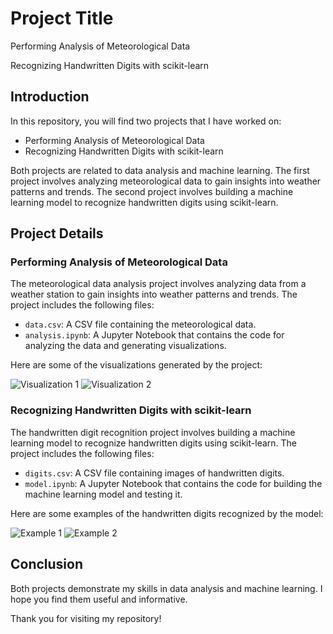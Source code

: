 <h1>Project Title</h1>

<p>Performing Analysis of Meteorological Data</p>

<p>Recognizing Handwritten Digits with scikit-learn</p>

<h2>Introduction</h2>

<p>In this repository, you will find two projects that I have worked on:</p>

<ul>
  <li>Performing Analysis of Meteorological Data</li>
  <li>Recognizing Handwritten Digits with scikit-learn</li>
</ul>

<p>Both projects are related to data analysis and machine learning. The first project involves analyzing meteorological data to gain insights into weather patterns and trends. The second project involves building a machine learning model to recognize handwritten digits using scikit-learn.</p>

<h2>Project Details</h2>

<h3>Performing Analysis of Meteorological Data</h3>

<p>The meteorological data analysis project involves analyzing data from a weather station to gain insights into weather patterns and trends. The project includes the following files:</p>

<ul>
  <li><code>data.csv</code>: A CSV file containing the meteorological data.</li>
  <li><code>analysis.ipynb</code>: A Jupyter Notebook that contains the code for analyzing the data and generating visualizations.</li>
</ul>

<p>Here are some of the visualizations generated by the project:</p>

<img src="/https://www.google.com/url?sa=i&url=https%3A%2F%2Fjovian.com%2Flearn%2Fdata-analysis-with-python-zero-to-pandas%2Flesson%2Flesson-5-data-visualization-with-matplotlib-and-seaborn&psig=AOvVaw2WBAOYIfXv54A6DVHwGiL5&ust=1681823781803000&source=images&cd=vfe&ved=0CBEQjRxqFwoTCKi0ifr_sP4CFQAAAAAdAAAAABAH" alt="Visualization 1">

<img src="/images/vis2.png" alt="Visualization 2">

<h3>Recognizing Handwritten Digits with scikit-learn</h3>

<p>The handwritten digit recognition project involves building a machine learning model to recognize handwritten digits using scikit-learn. The project includes the following files:</p>

<ul>
  <li><code>digits.csv</code>: A CSV file containing images of handwritten digits.</li>
  <li><code>model.ipynb</code>: A Jupyter Notebook that contains the code for building the machine learning model and testing it.</li>
</ul>

<p>Here are some examples of the handwritten digits recognized by the model:</p>

<img src="/images/example1.png" alt="Example 1">

<img src="/images/example2.png" alt="Example 2">

<h2>Conclusion</h2>

<p>Both projects demonstrate my skills in data analysis and machine learning. I hope you find them useful and informative.</p>

<p>Thank you for visiting my repository!</p>

